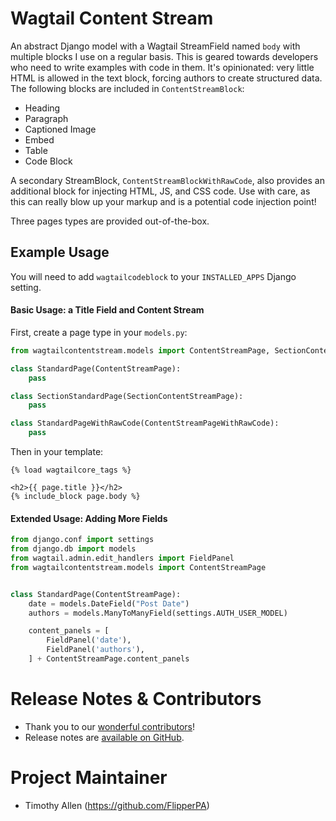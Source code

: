 # Wagtail Content Stream

An abstract Django model with a Wagtail StreamField named `body` with multiple blocks I use on a regular basis. This is geared towards developers who need to write examples with code in them. It's opinionated: very little HTML is allowed in the text block, forcing authors to create structured data. The following blocks are included in `ContentStreamBlock`:

* Heading
* Paragraph
* Captioned Image
* Embed
* Table
* Code Block

A secondary StreamBlock, `ContentStreamBlockWithRawCode`, also provides an additional block for injecting HTML, JS, and CSS code. Use with care, as this can really blow up your markup and is a potential code injection point!

Three pages types are provided out-of-the-box.

## Example Usage

You will need to add `wagtailcodeblock` to your `INSTALLED_APPS` Django setting.

#### Basic Usage: a Title Field and Content Stream

First, create a page type in your `models.py`:

```python
from wagtailcontentstream.models import ContentStreamPage, SectionContentStreamPage, ContentStreamPageWithRawCode

class StandardPage(ContentStreamPage):
    pass

class SectionStandardPage(SectionContentStreamPage):
    pass

class StandardPageWithRawCode(ContentStreamPageWithRawCode):
    pass
```

Then in your template:

```django
{% load wagtailcore_tags %}

<h2>{{ page.title }}</h2>
{% include_block page.body %}
```

#### Extended Usage: Adding More Fields

```python
from django.conf import settings
from django.db import models
from wagtail.admin.edit_handlers import FieldPanel
from wagtailcontentstream.models import ContentStreamPage


class StandardPage(ContentStreamPage):
    date = models.DateField("Post Date")
    authors = models.ManyToManyField(settings.AUTH_USER_MODEL)

    content_panels = [
        FieldPanel('date'),
        FieldPanel('authors'),
    ] + ContentStreamPage.content_panels
```

# Release Notes & Contributors

* Thank you to our [wonderful contributors](https://github.com/FlipperPA/wagtailcontentstream/graphs/contributors)!
* Release notes are [available on GitHub](https://github.com/FlipperPA/wagtailcontentstream/releases).

# Project Maintainer

* Timothy Allen (https://github.com/FlipperPA)
